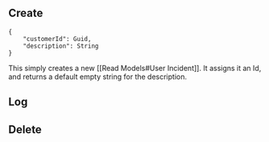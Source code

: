 
## Create

```
{
	"customerId": Guid,
	"description": String
}
```


This simply creates a new [[Read Models#User Incident]]. It assigns it an Id, and returns a default empty string for the description.


## Log

## Delete
